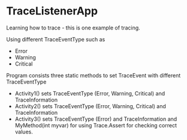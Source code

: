# TraceListenerApp
Learning how to trace - this is one example of tracing.

Using different TraceEventType such as
- Error
- Warning
- Critical

Program consists three static methods to set TraceEvent with different TraceEventType
- Activity1() sets TraceEventType (Error, Warning, Critical) and TraceInformation
- Activity2() sets TraceEventType (Error, Warning, Critical) and TraceInformation
- Activity3() sets TraceEventType (Error) and TraceInformation
and MyMethod(int myvar) for using Trace.Assert for checking correct values.



